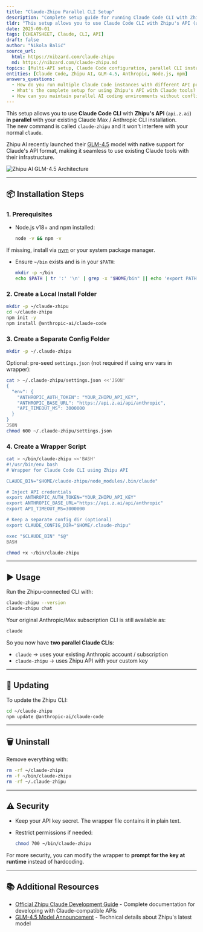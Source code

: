 ```yaml
---
title: "Claude-Zhipu Parallel CLI Setup"
description: "Complete setup guide for running Claude Code CLI with Zhipu API alongside your existing Anthropic installation"
tldr: "This setup allows you to use Claude Code CLI with Zhipu's API (api.z.ai) in parallel with your existing Claude Max / Anthropic CLI installation using a separate command called claude-zhipu."
date: 2025-09-01
tags: [CHEATSHEET, Claude, CLI, API]
draft: false
author: "Nikola Balić"
source_url:
  html: https://nibzard.com/claude-zhipu
  md: https://nibzard.com/claude-zhipu.md
topics: [Multi-API setup, Claude Code configuration, parallel CLI installations, API provider switching]
entities: [Claude Code, Zhipu AI, GLM-4.5, Anthropic, Node.js, npm]
answers_questions:
  - How do you run multiple Claude Code instances with different API providers?
  - What's the complete setup for using Zhipu's API with Claude tools?
  - How can you maintain parallel AI coding environments without conflicts?
---
```


This setup allows you to use **Claude Code CLI** with **Zhipu's API** (`api.z.ai`) **in parallel** with your existing Claude Max / Anthropic CLI installation.  
The new command is called `claude-zhipu` and it won't interfere with your normal `claude`.

Zhipu AI recently launched their [GLM-4.5](https://z.ai/blog/glm-4.5) model with native support for Claude's API format, making it seamless to use existing Claude tools with their infrastructure.

![Zhipu AI GLM-4.5 Architecture](https://z-cdn.chatglm.cn/z-blog/20250729-141203.png)

---

## 📦 Installation Steps

### 1. Prerequisites
- Node.js v18+ and npm installed:
  ```bash
  node -v && npm -v
  ```

If missing, install via [nvm](https://github.com/nvm-sh/nvm) or your system package manager.

* Ensure `~/bin` exists and is in your `$PATH`:

  ```bash
  mkdir -p ~/bin
  echo $PATH | tr ':' '\n' | grep -x "$HOME/bin" || echo 'export PATH="$HOME/bin:$PATH"' >> ~/.bashrc
  ```

### 2. Create a Local Install Folder

```bash
mkdir -p ~/claude-zhipu
cd ~/claude-zhipu
npm init -y
npm install @anthropic-ai/claude-code
```

### 3. Create a Separate Config Folder

```bash
mkdir -p ~/.claude-zhipu
```

Optional: pre-seed `settings.json` (not required if using env vars in wrapper):

```bash
cat > ~/.claude-zhipu/settings.json <<'JSON'
{
  "env": {
    "ANTHROPIC_AUTH_TOKEN": "YOUR_ZHIPU_API_KEY",
    "ANTHROPIC_BASE_URL": "https://api.z.ai/api/anthropic",
    "API_TIMEOUT_MS": 3000000
  }
}
JSON
chmod 600 ~/.claude-zhipu/settings.json
```

### 4. Create a Wrapper Script

```bash
cat > ~/bin/claude-zhipu <<'BASH'
#!/usr/bin/env bash
# Wrapper for Claude Code CLI using Zhipu API

CLAUDE_BIN="$HOME/claude-zhipu/node_modules/.bin/claude"

# Inject API credentials
export ANTHROPIC_AUTH_TOKEN="YOUR_ZHIPU_API_KEY"
export ANTHROPIC_BASE_URL="https://api.z.ai/api/anthropic"
export API_TIMEOUT_MS=3000000

# Keep a separate config dir (optional)
export CLAUDE_CONFIG_DIR="$HOME/.claude-zhipu"

exec "$CLAUDE_BIN" "$@"
BASH

chmod +x ~/bin/claude-zhipu
```

---

## ▶️ Usage

Run the Zhipu-connected CLI with:

```bash
claude-zhipu --version
claude-zhipu chat
```

Your original Anthropic/Max subscription CLI is still available as:

```bash
claude
```

So you now have **two parallel Claude CLIs**:

* `claude` → uses your existing Anthropic account / subscription
* `claude-zhipu` → uses Zhipu API with your custom key

---

## 🔄 Updating

To update the Zhipu CLI:

```bash
cd ~/claude-zhipu
npm update @anthropic-ai/claude-code
```

---

## 🗑️ Uninstall

Remove everything with:

```bash
rm -rf ~/claude-zhipu
rm -f ~/bin/claude-zhipu
rm -rf ~/.claude-zhipu
```

---

## ⚠️ Security

* Keep your API key secret. The wrapper file contains it in plain text.
* Restrict permissions if needed:

  ```bash
  chmod 700 ~/bin/claude-zhipu
  ```

For more security, you can modify the wrapper to **prompt for the key at runtime** instead of hardcoding.

---

## 📚 Additional Resources

- [Official Zhipu Claude Development Guide](https://docs.z.ai/scenario-example/develop-tools/claude) - Complete documentation for developing with Claude-compatible APIs
- [GLM-4.5 Model Announcement](https://z.ai/blog/glm-4.5) - Technical details about Zhipu's latest model